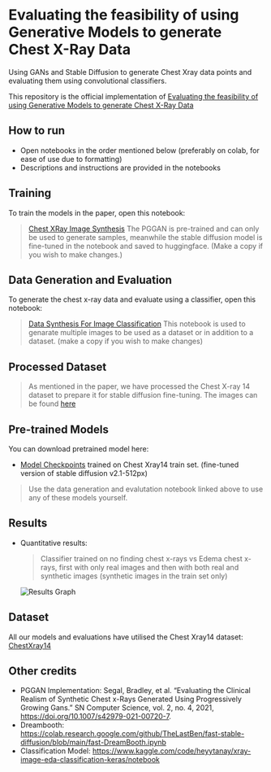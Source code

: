 # Evaluating the feasibility of using Generative Models to generate Chest X-Ray Data
Using GANs and Stable Diffusion to generate Chest Xray data points and evaluating them using convolutional classifiers.

This repository is the official implementation of [Evaluating the feasibility of using Generative Models to generate Chest X-Ray Data](https://drive.google.com/file/d/1JIeVsuNiXZz0x9XM6HITTE-oPmEzFKk-/view?usp=sharing)

## How to run

- Open notebooks in the order mentioned below (preferably on colab, for ease of use due to formatting)
- Descriptions and instructions are provided in the notebooks

## Training

To train the models in the paper, open this notebook:

> [Chest XRay Image Synthesis](https://colab.research.google.com/drive/1YHHQAmv2mswfk6uo1-4zk6E8YfndxYpT?usp=sharing)
> The PGGAN is pre-trained and can only be used to generate samples, meanwhile the stable diffusion model is fine-tuned in the notebook and saved to huggingface.
> (Make a copy if you wish to make changes.)

## Data Generation and Evaluation

To generate the chest x-ray data and evaluate using a classifier, open this notebook:

> [Data Synthesis For Image Classification](https://colab.research.google.com/drive/11F7nu_SX8Oxp2s04-pKh3JAtCzsodhX7?usp=sharing)
> This notebook is used to genarate multiple images to be used as a dataset or in addition to a dataset.
> (make a copy if you wish to make changes)

## Processed Dataset

> As mentioned in the paper, we have processed the Chest X-ray 14 dataset to prepare it for stable diffusion fine-tuning.
> The images can be found [here](https://drive.google.com/drive/u/0/folders/1qJgEFWvte6mDTQf1DKTXUDohsHZphrg_)

## Pre-trained Models

You can download pretrained model here:

- [Model Checkpoints](https://drive.google.com/drive/u/0/folders/1qJgEFWvte6mDTQf1DKTXUDohsHZphrg_) trained on Chest Xray14 train set. (fine-tuned version of stable diffusion v2.1-512px)

> Use the data generation and evalutation notebook linked above to use any of these models yourself.

## Results

- Quantitative results:
    > Classifier trained on no finding chest x-rays vs Edema chest x-rays, first with only real images and then with both real and synthetic images (synthetic images in the train set only)
    
    ![](https://imgur.com/01jl4nU.png "Results Graph")

## Dataset

All our models and evaluations have utilised the Chest Xray14 dataset:
[ChestXray14](https://nihcc.app.box.com/v/ChestXray-NIHCC)

## Other credits

- PGGAN Implementation:
Segal, Bradley, et al. “Evaluating the Clinical Realism of Synthetic Chest x-Rays Generated Using Progressively Growing Gans.” SN Computer Science, vol. 2, no. 4, 2021, https://doi.org/10.1007/s42979-021-00720-7.
- Dreambooth:
https://colab.research.google.com/github/TheLastBen/fast-stable-diffusion/blob/main/fast-DreamBooth.ipynb
- Classification Model: 
https://www.kaggle.com/code/heyytanay/xray-image-eda-classification-keras/notebook
